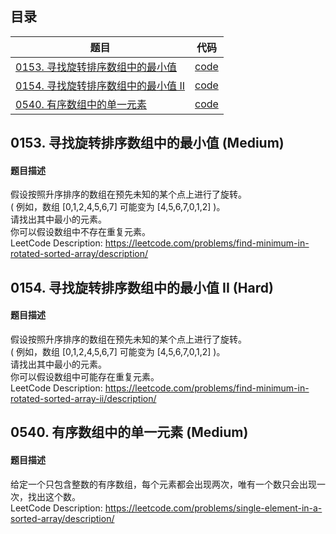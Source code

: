 ## 目录
| 题目 | 代码 |
| - | - |
|[0153. 寻找旋转排序数组中的最小值](#0153) | [code](code/0153_Find_Minimum_in_Rotated_Sorted_Array.py)
|[0154. 寻找旋转排序数组中的最小值 II](#0154) | [code](code/0154_Find_Minimum_in_Rotated_Sorted_Array_II.py)
|[0540. 有序数组中的单一元素](#0540) | [code](code/0540_Single_Element_in_a_Sorted_Array.py)

## 0153. 寻找旋转排序数组中的最小值 (Medium) <a name="0153"></a>
#### 题目描述
假设按照升序排序的数组在预先未知的某个点上进行了旋转。  
( 例如，数组 [0,1,2,4,5,6,7] 可能变为 [4,5,6,7,0,1,2] )。  
请找出其中最小的元素。  
你可以假设数组中不存在重复元素。  
LeetCode Description: https://leetcode.com/problems/find-minimum-in-rotated-sorted-array/description/  

## 0154. 寻找旋转排序数组中的最小值 II (Hard) <a name="0154"></a>
#### 题目描述
假设按照升序排序的数组在预先未知的某个点上进行了旋转。  
( 例如，数组 [0,1,2,4,5,6,7] 可能变为 [4,5,6,7,0,1,2] )。  
请找出其中最小的元素。  
你可以假设数组中可能存在重复元素。  
LeetCode Description: https://leetcode.com/problems/find-minimum-in-rotated-sorted-array-ii/description/  

## 0540. 有序数组中的单一元素 (Medium) <a name="0540"></a>
#### 题目描述
给定一个只包含整数的有序数组，每个元素都会出现两次，唯有一个数只会出现一次，找出这个数。    
LeetCode Description: https://leetcode.com/problems/single-element-in-a-sorted-array/description/  
